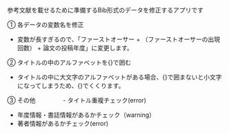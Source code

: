 参考文献を載せるために準備するBib形式のデータを修正するアプリです

① 各データの変数名を修正
- 変数が長すぎるので、「ファーストオーサー + （ファーストオーサーの出現回数） + 論文の投稿年度」に変更します。

② タイトルの中のアルファベットを{}で囲む
- タイトルの中に大文字のアルファベットがある場合、{}で囲まないと小文字になってしまうため、{}でくくります。

③ その他
　　　　 - タイトル重複チェック(error)
   - 年度情報・書誌情報があるかチェック（warning）
   - 著者情報があるかチェック(error)

